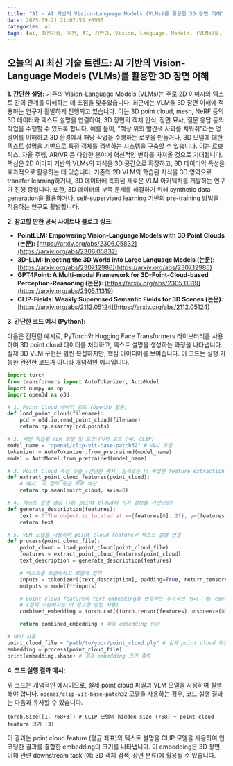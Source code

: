 ```yaml
---
title: "AI - AI 기반의 Vision-Language Models (VLMs)를 활용한 3D 장면 이해"
date: 2025-09-21 21:02:53 +0900
categories: ai
tags: [ai, 최신기술, 추천, AI, 기반의, Vision, Language, Models, (VLMs)를, 활용한, 3D, 장면, 이해]
---
```


## 오늘의 AI 최신 기술 트렌드: **AI 기반의 Vision-Language Models (VLMs)를 활용한 3D 장면 이해**

**1. 간단한 설명:**
기존의 Vision-Language Models (VLMs)는 주로 2D 이미지와 텍스트 간의 관계를 이해하는 데 초점을 맞추었습니다. 최근에는 VLM을 3D 장면 이해에 적용하는 연구가 활발하게 진행되고 있습니다. 이는 3D point cloud, mesh, NeRF 등의 3D 데이터와 텍스트 설명을 연결하여, 3D 장면의 객체 인식, 장면 묘사, 질문 응답 등의 작업을 수행할 수 있도록 합니다. 예를 들어, "책상 위의 빨간색 사과를 치워줘"라는 명령어를 이해하고 3D 환경에서 해당 작업을 수행하는 로봇을 만들거나, 3D 모델에 대한 텍스트 설명을 기반으로 특정 객체를 검색하는 시스템을 구축할 수 있습니다. 이는 로보틱스, 자율 주행, AR/VR 등 다양한 분야에 혁신적인 변화를 가져올 것으로 기대됩니다. 핵심은 2D 이미지 기반의 VLMs의 지식을 3D 공간으로 확장하고, 3D 데이터의 특성을 효과적으로 활용하는 데 있습니다.  기존의 2D VLM의 학습된 지식을 3D 영역으로 transfer learning하거나, 3D 데이터에 특화된 새로운 VLM 아키텍처를 개발하는 연구가 진행 중입니다. 또한, 3D 데이터의 부족 문제를 해결하기 위해 synthetic data generation을 활용하거나, self-supervised learning 기반의 pre-training 방법을 적용하는 연구도 활발합니다.

**2. 참고할 만한 공식 사이트나 블로그 링크:**

*   **PointLLM: Empowering Vision-Language Models with 3D Point Clouds (논문):** [https://arxiv.org/abs/2306.05832](https://arxiv.org/abs/2306.05832)
*   **3D-LLM: Injecting the 3D World into Large Language Models (논문):** [https://arxiv.org/abs/2307.12986](https://arxiv.org/abs/2307.12986)
*   **GPT4Point: A Multi-modal Framework for 3D-Point-Cloud-based Perception-Reasoning (논문):** [https://arxiv.org/abs/2305.11319](https://arxiv.org/abs/2305.11319)
*   **CLIP-Fields: Weakly Supervised Semantic Fields for 3D Scenes (논문):** [https://arxiv.org/abs/2112.05124](https://arxiv.org/abs/2112.05124)

**3. 간단한 코드 예시 (Python):**

다음은 간단한 예시로, PyTorch와 Hugging Face Transformers 라이브러리를 사용하여 3D point cloud 데이터를 처리하고, 텍스트 설명을 생성하는 과정을 나타냅니다. 실제 3D VLM 구현은 훨씬 복잡하지만, 핵심 아이디어를 보여줍니다. 이 코드는 실행 가능한 완전한 코드가 아니라 개념적인 예시입니다.

```python
import torch
from transformers import AutoTokenizer, AutoModel
import numpy as np
import open3d as o3d

# 1. Point Cloud 데이터 로드 (Open3D 활용)
def load_point_cloud(filename):
    pcd = o3d.io.read_point_cloud(filename)
    return np.asarray(pcd.points)

# 2. 사전 학습된 VLM 모델 및 토크나이저 로드 (예: CLIP)
model_name = "openai/clip-vit-base-patch32" # 예시 모델
tokenizer = AutoTokenizer.from_pretrained(model_name)
model = AutoModel.from_pretrained(model_name)

# 3. Point Cloud 특징 추출 (간단한 예시, 실제로는 더 복잡한 feature extraction 필요)
def extract_point_cloud_features(point_cloud):
    # 예시: 각 점의 평균 좌표 계산
    return np.mean(point_cloud, axis=0)

# 4. 텍스트 설명 생성 (예: point cloud의 위치 정보를 기반으로)
def generate_description(features):
    text = f"The object is located at x={features[0]:.2f}, y={features[1]:.2f}, z={features[2]:.2f}"
    return text

# 5. VLM 모델을 사용하여 point cloud feature와 텍스트 설명 연결
def process(point_cloud_file):
    point_cloud = load_point_cloud(point_cloud_file)
    features = extract_point_cloud_features(point_cloud)
    text_description = generate_description(features)

    # 텍스트를 토큰화하고 모델에 입력
    inputs = tokenizer([text_description], padding=True, return_tensors="pt")
    outputs = model(**inputs)

    # point cloud feature와 text embedding을 연결하는 추가적인 처리 (예: concatenation)
    # (실제 구현에서는 더 정교한 방법 사용)
    combined_embedding = torch.cat((torch.tensor(features).unsqueeze(0), outputs.last_hidden_state.mean(dim=1)), dim=1)

    return combined_embedding # 최종 embedding 반환

# 예시 사용
point_cloud_file = "path/to/your/point_cloud.ply" # 실제 point cloud 파일 경로로 변경
embedding = process(point_cloud_file)
print(embedding.shape) # 결과 embedding 크기 출력
```

**4. 코드 실행 결과 예시:**

위 코드는 개념적인 예시이므로, 실제 point cloud 파일과 VLM 모델을 사용하여 실행해야 합니다. `openai/clip-vit-base-patch32` 모델을 사용하는 경우, 코드 실행 결과는 다음과 유사할 수 있습니다.

```
torch.Size([1, 768+3]) # CLIP 모델의 hidden size (768) + point cloud feature 크기 (3)
```

이 결과는 point cloud feature (평균 좌표)와 텍스트 설명을 CLIP 모델을 사용하여 인코딩한 결과를 결합한 embedding의 크기를 나타냅니다.  이 embedding은 3D 장면 이해 관련 downstream task (예: 3D 객체 검색, 장면 분류)에 활용될 수 있습니다.

